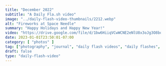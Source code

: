 ```yaml
---
title: "December 2022"
subtitle: "A Daily Fla.sh video"
image: "../daily-flash-video-thumbnails/2212.webp"
alt: "Fireworks at Space Needle"
summary: "Happy Holidays and Happy New Year!"
video: "https://drive.google.com/file/d/1bw6HiiqVCwWCNE2eNlU8x3oJg3O8bqQX/preview"
date: 2023-01-01T23:50:01-07:00
category: [ "photos" ]
tag: ["photography", "journal", "daily flash videos", "daily flashes", "videos" ]
draft: false
type: "daily-flash-video"
---
```


